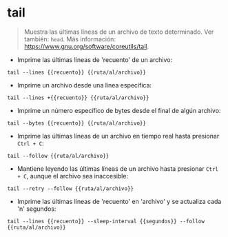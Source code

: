 # tail

> Muestra las últimas líneas de un archivo de texto determinado.
> Ver también: `head`.
> Más información: <https://www.gnu.org/software/coreutils/tail>.

- Imprime las últimas líneas de 'recuento' de un archivo:

`tail --lines {{recuento}} {{ruta/al/archivo}}`

- Imprime un archivo desde una línea específica:

`tail --lines +{{recuento}} {{ruta/al/archivo}}`

- Imprime un número específico de bytes desde el final de algún archivo:

`tail --bytes {{recuento}} {{ruta/al/archivo}}`

- Imprime las últimas líneas de un archivo en tiempo real hasta presionar `Ctrl + C`:

`tail --follow {{ruta/al/archivo}}`

- Mantiene leyendo las últimas líneas de un archivo hasta presionar `Ctrl + C`, aunque el archivo sea inaccesible:

`tail --retry --follow {{ruta/al/archivo}}`

- Imprime las últimas líneas de 'recuento' en 'archivo' y se actualiza cada 'n' segundos:

`tail --lines {{recuento}} --sleep-interval {{segundos}} --follow {{ruta/al/archivo}}`
